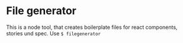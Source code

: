 # File generator

This is a node tool, that creates boilerplate files for react components, stories und spec.
Use `$ filegenerator`
